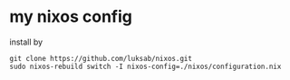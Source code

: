 # my nixos config

install by
```
git clone https://github.com/luksab/nixos.git
sudo nixos-rebuild switch -I nixos-config=./nixos/configuration.nix
```
